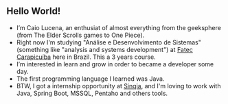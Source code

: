 ## Hello World!

- I’m Caio Lucena, an enthusiat of almost everything from the geeksphere (from The Elder Scrolls games to One Piece).
- Right now I'm studying "Análise e Desenvolvimento de Sistemas" (something like "analysis and systems development")
  at [Fatec Carapicuíba](http://www.fateccarapicuiba.edu.br/) here in Brazil. This a 3 years course.
- I’m interested in learn and grow in order to became a developer some day.
- The first programming language I learned was Java.
- BTW, I got a internship opportunity at [Sinqia](https://sinqia.com.br/), and I'm loving to work with Java, Spring Boot, MSSQL, Pentaho and others tools.
